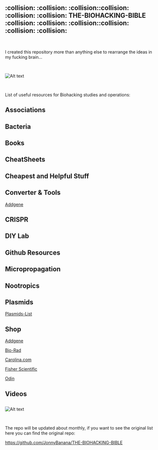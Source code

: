  <h2>:collision: :collision: :collision::collision: :collision: :collision: THE-BIOHACKING-BIBLE :collision: :collision: :collision::collision: :collision: :collision: </h2> 
 
 </BR>
 
 I created this repository more than anything else to rearrange the ideas in my fucking brain...
 
 </BR>
 
![Alt text](https://raw.githubusercontent.com/JonnyBanana/THE-BIOHACKING-BIBLE/master/img/bible.jpg)

</BR>

List of useful resources for Biohacking studies and operations:

<h2>Associations</h2>

<h2>Bacteria</h2>

<h2>Books</h2>

<h2>CheatSheets</h2>

<h2>Cheapest and Helpful Stuff</h2>

<h2>Converter & Tools</h2>

<a href="https://www.addgene.org/">Addgene</a>

<h2>CRISPR</h2>

<h2>DIY Lab</h2>

<h2>Github Resources</h2>

<h2>Micropropagation</h2>

<h2>Nootropics</h2>

<h2>Plasmids</h2>

<a href="
http://www.subtiwiki.uni-goettingen.de/wiki/index.php/List_of_plasmids">Plasmids-List</a>


<h2>Shop</h2>

<a href="https://www.addgene.org/search/advanced/?q=&depositor=&article=&gene=&vector=&tags=&advanced_query=&results_per_page=20&page=1&selected_facets=popularity_exact%3A3&sort_type=relevance">Addgene</a>

  <a href="http://www.bio-rad.com/">Bio-Rad</a>
 
<a href="https://www.carolina.com/">Carolina.com</a>
 
 <a href="https://www.fishersci.com">Fisher Scientific</a>
 
  <a href="http://www.the-odin.com">Odin</a>
 


<h2>Videos</h2>

<h2></h2>
<h2></h2>
<h2></h2>

![Alt text](https://raw.githubusercontent.com/JonnyBanana/THE-BIOHACKING-BIBLE/master/img/brain-hack.JPG)

</BR>

The repo will be updated about monthly, if you want to see the original list here you can find the original repo:

https://github.com/JonnyBanana/THE-BIOHACKING-BIBLE


